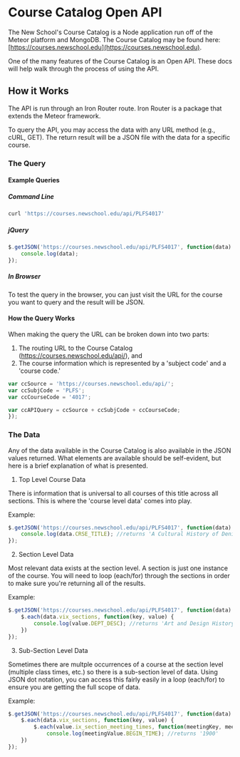 # Course Catalog Open API

The New School's Course Catalog is a Node application run off of the Meteor platform and MongoDB. The Course Catalog may be found here: [https://courses.newschool.edu](https://courses.newschool.edu).

One of the many features of the Course Catalog is an Open API. These docs will help walk through the process of using the API.

## How it Works

The API is run through an Iron Router route. Iron Router is a package that extends the Meteor framework. 

To query the API, you may access the data with any URL method (e.g., cURL, GET). The return result will be a JSON file with the data for a specific course.

### The Query

#### Example Queries

##### Command Line

```javascript
curl 'https://courses.newschool.edu/api/PLFS4017'
```

##### jQuery

```javascript
$.getJSON('https://courses.newschool.edu/api/PLFS4017', function(data) { 
	console.log(data);
});
```

##### In Browser
To test the query in the browser, you can just visit the URL for the course you want to query and the result will be JSON.

#### How the Query Works

When making the query the URL can be broken down into two parts:

1. The routing URL to the Course Catalog (https://courses.newschool.edu/api/), and
2. The course information which is represented by a 'subject code' and a 'course code.'

```javascript
var ccSource = 'https://courses.newschool.edu/api/';
var ccSubjCode = 'PLFS';
var ccCourseCode = '4017';

var ccAPIQuery = ccSource + ccSubjCode + ccCourseCode;
});
```

### The Data

Any of the data available in the Course Catalog is also available in the JSON values returned. What elements are available should be self-evident, but here is a brief explanation of what is presented.

1. Top Level Course Data

There is information that is universal to all courses of this title across all sections. This is where the 'course level data' comes into play.

Example: 

```javascript
$.getJSON('https://courses.newschool.edu/api/PLFS4017', function(data) { 
	console.log(data.CRSE_TITLE); //returns 'A Cultural History of Denim'
});
```

2. Section Level Data

Most relevant data exists at the section level. A section is just one instance of the course. You will need to loop (each/for) through the sections in order to make sure you're returning all of the results.

Example: 

```javascript
$.getJSON('https://courses.newschool.edu/api/PLFS4017', function(data) { 
	$.each(data.vix_sections, function(key, value) {
		console.log(value.DEPT_DESC); //returns 'Art and Design History'
	})
});
```

3. Sub-Section Level Data

Sometimes there are multple occurrences of a course at the section level (multiple class times, etc.) so there is a sub-section level of data. Using JSON dot notation, you can access this fairly easily in a loop (each/for) to ensure you are getting the full scope of data. 

Example:

```javascript
$.getJSON('https://courses.newschool.edu/api/PLFS4017', function(data) { 
	$.each(data.vix_sections, function(key, value) {
		$.each(value.ix_section_meeting_times, function(meetingKey, meetingValue) {
			console.log(meetingValue.BEGIN_TIME); //returns '1900'
	})
});
```
